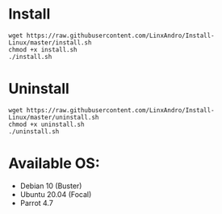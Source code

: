 # Install
```
wget https://raw.githubusercontent.com/LinxAndro/Install-Linux/master/install.sh
chmod +x install.sh
./install.sh
```
# Uninstall
```
wget https://raw.githubusercontent.com/LinxAndro/Install-Linux/master/uninstall.sh
chmod +x uninstall.sh
./uninstall.sh
```
# Available OS:
- Debian 10 (Buster)
- Ubuntu 20.04 (Focal)
- Parrot 4.7
